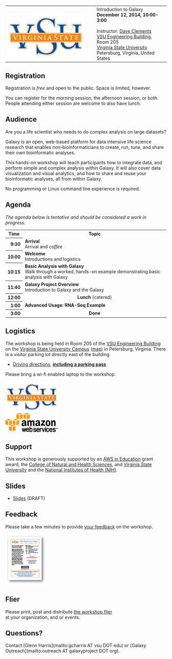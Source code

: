<table>
  <tr>
    <td style=" border: none; text-align: center; vertical-align: middle;"> <br /><a href='http://vsu.edu/'><img src="/src/images/logos/VSULogo.jpg" alt="Virginia State University" width="300" /></a> </td>
    <td style=" border: none; width: 5%;"> </td>
    <td style=" border: none;"> <div class='title'>Introduction to Galaxy</div><strong>December 12, 2014, 10:00-3:00</strong><br /><br />Instructor: <a href='/src/people/dave-clements/index.md'>Dave Clements</a><br /><a href='http://bit.ly/1wQ5A9l'>VSU Engineering Building</a>, Room 205<br /><a href='http://vsu.edu/'>Virginia State University</a><br />Petersburg, Virginia, United States </td>
  </tr>
</table>


## Registration

Registration is *free* and open to the public.  Space is limited, however.

You can register for the morning session, the afternoon session, or both.  People attending either session are welcome to also have lunch.

## Audience

Are you a life scientist who needs to do complex analysis on large datasets?

Galaxy is an open, web-based platform for data intensive life science research that enables non-bioinformaticians to create, run, tune, and share their own bioinformatic analyses.

This hands-on workshop will teach participants how to integrate data, and perform simple and complex analysis within Galaxy.  It will also cover data visualization and visual analytics, and how to share and reuse your bioinformatic analyses, all from within Galaxy.

No programming or Linux command line experience is required.

## Agenda

*The agenda below is tentative and should be considered a work in progress.*

<table>
  <tr class="th" >
    <th> Time </th>
    <th> Topic </th>
  </tr>
  <tr>
    <th style=" text-align: right;"> 9:30 </th>
    <td> <strong>Arrival</strong><div class='indent'>Arrival and <em>coffee</em></div> </td>
  </tr>
  <tr>
    <th style=" text-align: right;"> 10:00 </th>
    <td> <strong>Welcome</strong><div class='indent'>Introductions and logistics</div> </td>
  </tr>
  <tr>
    <th style=" text-align: right;"> 10:15 </th>
    <td> <strong>Basic Analysis with Galaxy</strong><div class='indent'>Walk through a worked, hands-on example demonstrating basic analysis with Galaxy</div> </td>
  </tr>
  <tr>
    <th style=" text-align: right;"> 11:40 </th>
    <td> <strong>Galaxy Project Overview</strong><div class='indent'>Introduction to Galaxy and the Galaxy</div> </td>
  </tr>
  <tr>
    <th style=" text-align: right;"> 12:00 </th>
    <td style=" text-align: center;"> <strong>Lunch</strong> (catered) </td>
  </tr>
  <tr>
    <th style=" text-align: right;"> 1:00 </th>
    <td> <strong>Advanced Usage: RNA-Seq Example</strong> </td>
  </tr>
  <tr>
    <th style=" text-align: right;"> 3:00 </th>
    <td style=" text-align: center;"> <strong>Done</strong> </td>
  </tr>
</table>



## Logistics

The workshop is being held in Room 205 of the [VSU Engineering Building](http://bit.ly/1wQ5A9l) on the [Virginia State University Campus](http://vsu.edu/) ([map](http://www.vsu.edu/files/docs/campus-police/parking-map.pdf)) in Petersburg, Virginia.  There is a visitor parking lot directly east of the building.

* [Driving directions](https://depot.galaxyproject.org/hub/attachments/VSU2014Parking.pdf), **[including a parking pass](https://depot.galaxyproject.org/hub/attachments/VSU2014Parking.pdf)**

Please bring a wi-fi enabled laptop to the workshop.

<div class='right'>
<a href='http://www.cnhs.vsu.edu/index.php'><img src="/src/images/logos/VSULogo.jpg" alt="College of Natural and Health Sciences" width="165" /></a>
<br /><a href='http://aws.amazon.com/'><img src="/src/images/logos/AWSLogo.png" alt="Amazon Web Services" /></a>
</div>

## Support

This workshop is generously supported by an [AWS in Education](http://aws.amazon.com/education/) grant award, the [College of Natural and Health Sciences](http://www.cnhs.vsu.edu/index.php), and [Virginia State University](http://vsu.edu/) and the [National Institutes of Health (NIH)](http://www.nih.gov).

## Slides

* [Slides](https://depot.galaxyproject.org/hub/attachments/documents/presentations/201412VSUWorkshop.pdf) (DRAFT)

## Feedback

Please take a few minutes to provide [your feedback](http://bit.ly/gxyvs2014) on the workshop.

<div class='left'><a href='https://depot.galaxyproject.org/hub/attachments/VSUFlier.pdf'><img src="/src/events/vsu2014/VSUFlierThumb.png" alt="Download Workshop flier" height="160" /></a></div>

## Flier

Please print, post and distribute [the workshop flier](https://depot.galaxyproject.org/hub/attachments/VSUFlier.pdf)<br />at your organization, and or events.
## Questions?

Contact [Glenn Harris](mailto:gcharris AT vsu DOT edu) or [Galaxy Outreach](mailto:outreach AT galaxyproject DOT org).

